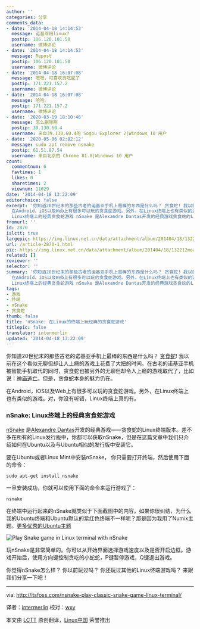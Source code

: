 ```yaml
---
author: ''
categories: 分享
comments_data:
- date: '2014-04-18 14:14:53'
  message: 诺基亚用linux?
  postip: 106.120.101.58
  username: 微博评论
- date: '2014-04-18 14:14:53'
  message: Repost
  postip: 106.120.101.58
  username: 微博评论
- date: '2014-04-18 16:07:08'
  message: 嗯嗯，可喜欢贪吃蛇了
  postip: 171.221.157.2
  username: 微博评论
- date: '2014-04-18 16:07:08'
  message: 哈哈。
  postip: 171.221.157.2
  username: 微博评论
- date: '2020-03-19 18:10:46'
  message: 怎么删除啊
  postip: 39.130.60.4
  username: 来自39.130.60.4的 Sogou Explorer 2|Windows 10 用户
- date: '2020-05-06 02:02:12'
  message: sudo apt remove nsnake
  postip: 61.51.87.54
  username: 来自北京的 Chrome 81.0|Windows 10 用户
count:
  commentnum: 6
  favtimes: 1
  likes: 0
  sharetimes: 2
  viewnum: 11029
date: '2014-04-18 13:22:09'
editorchoice: false
excerpt: '你知道20世纪末的那些古老的诺基亚手机上最棒的东西是什么吗？ 贪食蛇! 我以前在这个看似无聊但却让人上瘾的游戏上花费了大把的时间。在古老的诺基亚手机被智能手机取代的同时，贪食蛇也被另外的无聊但却令人上瘾的游戏取代了，比如说：神庙逃亡。但是，贪食蛇本身的魅力仍在。
  在Android，iOS以及Web上有很多可以玩的贪食蛇游戏。另外，在Linux终端上也有类似的游戏。对，你没有听错，Linux终端上真的有。 nSnake:
  Linux终端上的经典贪食蛇游戏 nSnake 是Alexandre Dantas开发的经典游戏贪食蛇的Linux终端版本。差不多在所有的Linux发行'
fromurl: ''
id: 2870
islctt: true
largepic: https://img.linux.net.cn/data/attachment/album/201404/18/132212moakjwaewcrr77n7.jpeg
url: /article-2870-1.html
pic: https://img.linux.net.cn/data/attachment/album/201404/18/132212moakjwaewcrr77n7.jpeg.thumb.jpg
related: []
reviewer: ''
selector: ''
summary: '你知道20世纪末的那些古老的诺基亚手机上最棒的东西是什么吗？ 贪食蛇! 我以前在这个看似无聊但却让人上瘾的游戏上花费了大把的时间。在古老的诺基亚手机被智能手机取代的同时，贪食蛇也被另外的无聊但却令人上瘾的游戏取代了，比如说：神庙逃亡。但是，贪食蛇本身的魅力仍在。
  在Android，iOS以及Web上有很多可以玩的贪食蛇游戏。另外，在Linux终端上也有类似的游戏。对，你没有听错，Linux终端上真的有。 nSnake:
  Linux终端上的经典贪食蛇游戏 nSnake 是Alexandre Dantas开发的经典游戏贪食蛇的Linux终端版本。差不多在所有的Linux发行'
tags:
- 游戏
- 终端
- nSnake
- 贪食蛇
thumb: false
title: 'nSnake: 在Linux的终端上玩经典的贪食蛇游戏'
titlepic: false
translator: intermerlin
updated: '2014-04-18 13:22:09'
---
```


你知道20世纪末的那些古老的诺基亚手机上最棒的东西是什么吗？ [贪食蛇](http://en.wikipedia.org/wiki/Snake_(video_game))! 我以前在这个看似无聊但却让人上瘾的游戏上花费了大把的时间。在古老的诺基亚手机被智能手机取代的同时，贪食蛇也被另外的无聊但却令人上瘾的游戏取代了，比如说：[神庙逃亡](http://en.wikipedia.org/wiki/Temple_Run)。但是，贪食蛇本身的魅力仍在。


在Android，iOS以及Web上有很多可以玩的贪食蛇游戏。另外，在Linux终端上也有类似的游戏。对，你没有听错，Linux终端上真的有。


### nSnake: Linux终端上的经典贪食蛇游戏


[nSnake](http://alexdantas.net/projects/nsnake/) 是[Alexandre Dantas](http://alexdantas.net/)开发的经典游戏——贪食蛇的Linux终端版本。差不多在所有的Linux发行版中，你都可以获取nSnake，但是在这篇文章中我们只介绍如何在Ubuntu以及与Ubuntu相似的发行版中安装它。


要在Ubuntu或者Linux Mint中安装nSnake， 你只需要打开终端，然后使用下面的命令：



```
sudo apt-get install nsnake

```

一旦安装成功，你就可以使用下面的命令来运行游戏了：



```
nsnake

```

在终端中运行起来的nSnake就类似于下面截图中的内容。如果你很纠结，为什么我的Ubuntu终端和Ubuntu默认的紫红色终端不一样呢？那是因为我用了Numix主题。[更多优秀的Ubuntu主题](http://itsfoss.com/best-themes-ubuntu-1310/)


![Play Snake game in Linux terminal with nSnake](/data/attachment/album/201404/18/132212moakjwaewcrr77n7.jpeg)


玩nSnake是非常简单的。你可以从开始界面选择游戏速度以及是否开启边框。游戏开始后，使用方向键控制贪吃的小蛇蛇，P键暂停游戏，Q键退出游戏。


你觉得nSnake怎么样？ 你以前玩过吗？ 你还玩过其他的Linux终端游戏吗？ 来跟我们分享一下吧！




---


via: <http://itsfoss.com/nsnake-play-classic-snake-game-linux-terminal/>


译者：[intermerlin](https://github.com/intermerlin) 校对：[wxy](https://github.com/wxy)


本文由 [LCTT](https://github.com/LCTT/TranslateProject) 原创翻译，[Linux中国](http://linux.cn/) 荣誉推出